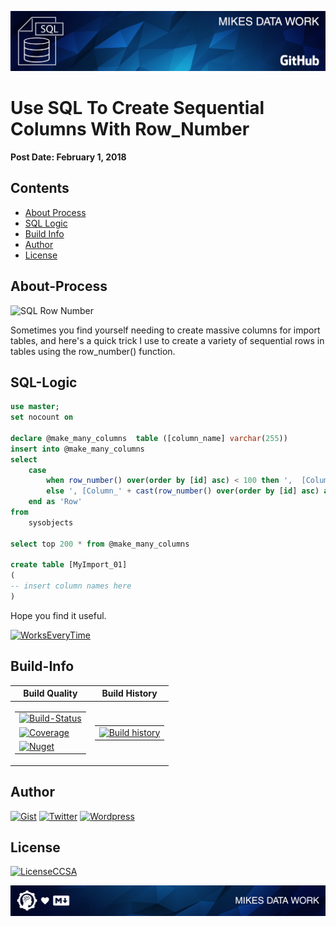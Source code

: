 ![MIKES DATA WORK GIT REPO](https://raw.githubusercontent.com/mikesdatawork/images/master/git_mikes_data_work_banner_01.png "Mikes Data Work")        

# Use SQL To Create Sequential Columns With Row_Number
**Post Date: February 1, 2018**        



## Contents    
- [About Process](##About-Process)  
- [SQL Logic](#SQL-Logic)  
- [Build Info](#Build-Info)  
- [Author](#Author)  
- [License](#License)       

## About-Process


![SQL Row Number]( https://mikesdatawork.files.wordpress.com/2018/02/image001.png "Create Sequential Columns")
 
<p>Sometimes you find yourself needing to create massive columns for import tables, and here's a quick trick I use to create a variety of sequential rows in tables using the row_number() function. </p>      


## SQL-Logic
```SQL
use master;
set nocount on
 
declare @make_many_columns  table ([column_name] varchar(255))
insert into @make_many_columns
select
    case
        when row_number() over(order by [id] asc) < 100 then ',  [Column_00' + cast(row_number() over(order by [id] asc) as varchar(10)) + '] varchar(max)'
        else ', [Column_' + cast(row_number() over(order by [id] asc) as varchar(10)) + '] varchar(max)'
    end as 'Row'
from
    sysobjects
 
select top 200 * from @make_many_columns
 
create table [MyImport_01]
(
-- insert column names here
)
```
Hope you find it useful. 


[![WorksEveryTime](https://forthebadge.com/images/badges/60-percent-of-the-time-works-every-time.svg)](https://shitday.de/)

## Build-Info

| Build Quality | Build History |
|--|--|
|<table><tr><td>[![Build-Status](https://ci.appveyor.com/api/projects/status/pjxh5g91jpbh7t84?svg?style=flat-square)](#)</td></tr><tr><td>[![Coverage](https://coveralls.io/repos/github/tygerbytes/ResourceFitness/badge.svg?style=flat-square)](#)</td></tr><tr><td>[![Nuget](https://img.shields.io/nuget/v/TW.Resfit.Core.svg?style=flat-square)](#)</td></tr></table>|<table><tr><td>[![Build history](https://buildstats.info/appveyor/chart/tygerbytes/resourcefitness)](#)</td></tr></table>|

## Author

[![Gist](https://img.shields.io/badge/Gist-MikesDataWork-<COLOR>.svg)](https://gist.github.com/mikesdatawork)
[![Twitter](https://img.shields.io/badge/Twitter-MikesDataWork-<COLOR>.svg)](https://twitter.com/mikesdatawork)
[![Wordpress](https://img.shields.io/badge/Wordpress-MikesDataWork-<COLOR>.svg)](https://mikesdatawork.wordpress.com/)

    
## License
[![LicenseCCSA](https://img.shields.io/badge/License-CreativeCommonsSA-<COLOR>.svg)](https://creativecommons.org/share-your-work/licensing-types-examples/)

![Mikes Data Work](https://raw.githubusercontent.com/mikesdatawork/images/master/git_mikes_data_work_banner_02.png "Mikes Data Work")

